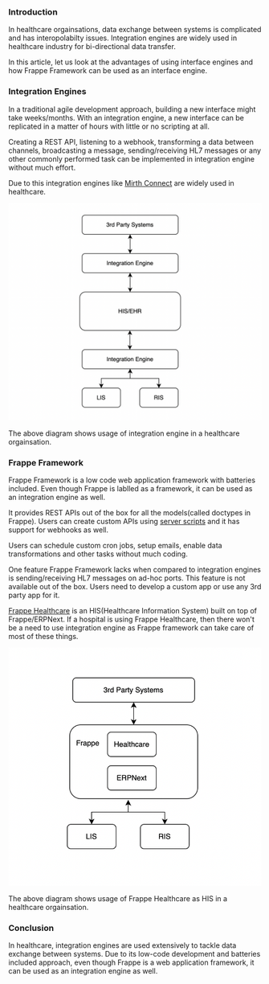 <!--
.. title: Using Frappe Framework As An Integration Engine
.. slug: frappe-framework-mirth
.. date: 2022-02-28 21:31:40 UTC+05:30
.. tags: frappe-framework, healthcare
.. category:
.. link:
.. description: How open source frappe framework can be used as an alternative to integration engines like mirth connect.
.. type: text
-->

### Introduction

In healthcare orgainsations, data exchange between systems is complicated and has interopolabilty issues. Integration engines are widely used in healthcare industry for bi-directional data transfer.

In this article, let us look at the advantages of using interface engines and how Frappe Framework can be used as an interface engine.


### Integration Engines

In a traditional agile development approach, building a new interface might take weeks/months. With an integration engine, a new interface can be replicated in a matter of hours with little or no scripting at all.

Creating a REST API, listening to a webhook, transforming a data between channels, broadcasting a message, sending/receiving HL7 messages or any other commonly performed task can be implemented in integration engine without much effort.

Due to this integration engines like [Mirth Connect][] are widely used in healthcare.

<img src="/images/mirth-integration-engine.png" />

The above diagram shows usage of integration engine in a healthcare orgainsation.



### Frappe Framework

Frappe Framework is a low code web application framework with batteries included. Even though Frappe is lablled as a framework, it can be used as an integration engine as well.

It provides REST APIs out of the box for all the models(called doctypes in Frappe). Users can create custom APIs using [server scripts][] and it has support for webhooks as well.

Users can schedule custom cron jobs, setup emails, enable data transformations and other tasks without much coding.

One feature Frappe Framework lacks when compared to integration engines is sending/receiving HL7 messages on ad-hoc ports. This feature is not available out of the box. Users need to develop a custom app or use any 3rd party app for it.

[Frappe Healthcare][] is an HIS(Healthcare Information System) built on top of Frappe/ERPNext. If a hospital is using Frappe Healthcare, then there won't be a need to use integration engine as Frappe framework can take care of most of these things.

<img src="/images/frappe-his.png" />

The above diagram shows usage of Frappe Healthcare as HIS in a healthcare orgainsation.


### Conclusion

In healthcare, integration engines are used extensively to tackle data exchange between systems. Due to its low-code development and batteries included approach, even though Frappe is a web application framework, it can be used as an integration engine as well.



[Mirth Connect]: https://en.wikipedia.org/wiki/Mirth_Connect

[server scripts]: https://frappeframework.com/docs/v13/user/en/api/rest

[webhooks]: https://frappeframework.com/docs/v13/user/en/guides/integration/webhooks

[Frappe Healthcare]: https://github.com/frappe/healthcare
